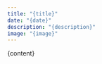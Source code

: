 ```yaml
---
title: "{title}"
date: "{date}"
description: "{description}"
image: "{image}"
---
```

{content}
